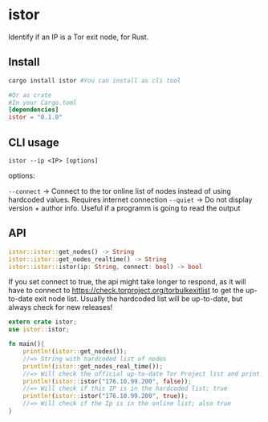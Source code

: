 # istor
Identify if an IP is a Tor exit node, for Rust.

## Install

```bash
cargo install istor #You can install as cli tool
```
```toml
#Or as crate
#In your Cargo.toml
[dependencies]
istor = "0.1.0"
```
## CLI usage

`istor --ip <IP> [options]`

options:

`--connect` -> Connect to the tor online list of nodes instead of using hardcoded values. Requires internet connection
`--quiet` -> Do not display version + author info. Useful if a programm is going to read the output

## API
```rust
istor::istor::get_nodes() -> String
istor::istor::get_nodes_realtime() -> String
istor::istor::istor(ip: String, connect: bool) -> bool
```
If you set connect to true, the api might take longer to respond, as it will have to connect to https://check.torproject.org/torbulkexitlist to get the up-to-date exit node list.
Usually the hardcoded list will be up-to-date, but always check for new releases!

```rust
extern crate istor;
use istor::istor;

fn main(){
    println!(istor::get_nodes());
    //=> String with hardcoded list of nodes
    println!(istor::get_nodes_real_time());
    //=> Will check the official up-to-date Tor Project list and print the String
    println!(istor::istor("176.10.99.200", false));
    //=> Will check if this IP is in the hardcoded list; true
    println!(istor::istor("176.10.99.200", true));
    //=> Will check if the Ip is in the online list; also true
}
```
